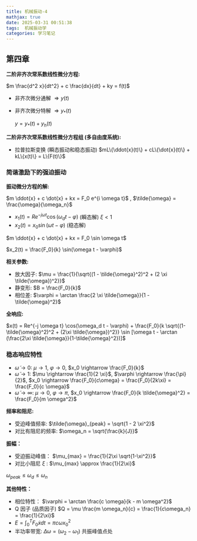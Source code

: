 ```yaml
---
title: 机械振动-4
mathjax: true
date: 2025-03-31 00:51:38
tags:  机械振动学
categories: 学习笔记
---
```

## 第四章

**二阶非齐次常系数线性微分方程:**

$m \frac{d^2 x}{dt^2} + c \frac{dx}{dt} + ky = f(t)$

*   非齐次微分通解 $\Rightarrow y(t)$
*   非齐次微分特解 $\Rightarrow y_*(t)$

    $y = y_*(t) + y_h(t)$

**二阶非齐次常系数线性微分方程组 (多自由度系统):**

*   拉普拉斯变换 (瞬态振动和稳态振动)
    $mL\{\ddot{x}(t)\} + cL\{\dot{x}(t)\} + kL\{x(t)\} = L\{F(t)\}$

### 简谐激励下的强迫振动

**振动微分方程的解:**

$m \ddot{x} + c \dot{x} + kx = F_0 e^{i \omega t}$ , $\tilde{\omega} = \frac{\omega}{\omega_n}$

*   $x_1(t) = Re^{-j \omega t} \cos(\omega_d t - \varphi)$  (瞬态解)
    $\xi < 1$
*   $x_2(t) = x_0 \sin (\omega t - \varphi)$ (稳态解)

$m \ddot{x} + c \dot{x} + kx = F_0 \sin \omega t$

$x_2(t) = \frac{F_0}{k} \sin(\omega t - \varphi)$

**相关参数:**

*   放大因子: $\mu = \frac{1}{\sqrt{(1 - \tilde{\omega}^2)^2 + (2 \xi \tilde{\omega})^2}}$
*   静变形: $B = \frac{F_0}{k}$
*   相位差: $\varphi = \arctan \frac{2 \xi \tilde{\omega}}{1 - \tilde{\omega}^2}$

**全响应:**

$x(t) = Re^{-j \omega t} \cos(\omega_d t - \varphi) + \frac{F_0}{k \sqrt{(1-\tilde{\omega}^2)^2 + (2\xi \tilde{\omega})^2}} \sin [\omega t - \arctan (\frac{2\xi \tilde{\omega}}{1-\tilde{\omega}^2})]$

### 稳态响应特性

*   $\tilde{\omega} \rightarrow 0$: $\mu \rightarrow 1$, $\varphi \rightarrow 0$, $x_0 \rightarrow \frac{F_0}{k}$
*   $\tilde{\omega} \rightarrow 1$: $\mu \rightarrow \frac{1}{2 \xi}$, $\varphi \rightarrow \frac{\pi}{2}$, $x_0 \rightarrow \frac{F_0}{c\omega} = \frac{F_0}{2k\xi} = \frac{F_0}{c \omega}$
*   $\tilde{\omega} \rightarrow \infty$: $\mu \rightarrow 0$, $\varphi \rightarrow \pi$, $x_0 \rightarrow \frac{F_0}{k \tilde{\omega}^2} = \frac{F_0}{m \omega^2}$

**频率和阻尼:**

*   受迫峰值频率: $\tilde{\omega}_{peak} = \sqrt{1 - 2 \xi^2}$
*   对比有阻尼的频率: $\omega_n = \sqrt{\frac{k}{J}}$

**振幅：**

*   受迫振动峰值： $\mu_{max} = \frac{1}{2\xi \sqrt{1-\xi^2}}$
*   对比小阻尼 $\xi$ : $\mu_{max} \approx \frac{1}{2\xi}$

$\omega_{peak} \leq \omega_d \leq \omega_n$

**其他特性：**

*   相位特性： $\varphi = \arctan \frac{c \omega}{k - m \omega^2}$
*   Q 因子 (品质因子)  $Q = \mu \frac{m \omega_n}{c} = \frac{1}{c\omega_n} = \frac{1}{2\xi}$
*   $E = \int_0^T F_0 \dot{x} dt = \pi c \omega x_0^2$
*   半功率带宽: $\Delta \omega = (\omega_2 - \omega_1)$  共振峰值点处

